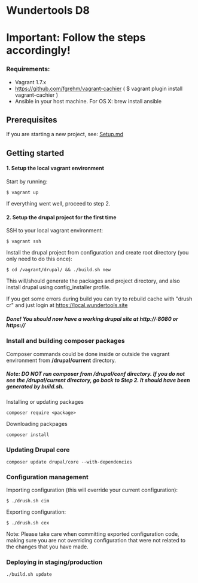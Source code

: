 # Wundertools D8

# Important: Follow the steps accordingly!

### Requirements:
- Vagrant 1.7.x
- https://github.com/fgrehm/vagrant-cachier
( $ vagrant plugin install vagrant-cachier )
- Ansible in your host machine. For OS X:
 brew install ansible

## Prerequisites

If you are starting a new project, see: [Setup.md](Setup.md)

## Getting started

#### 1. Setup the local vagrant environment

Start by running:

```$ vagrant up```

If everything went well, proceed to step 2.

#### 2. Setup the drupal project for the first time

SSH to your local vagrant environment:

```$ vagrant ssh```

Install the drupal project from configuration and create root directory (you only need to do this once):

```$ cd /vagrant/drupal/ && ./build.sh new```

This will/should generate the packages and project directory, and also install drupal using config_installer profile.

If you get some errors during build you can try to rebuild cache with "drush cr" and just login at https://local.wundertools.site

##### Done! You should now have a working drupal site at http://<hostname>:8080 or https://<hostname>

### Install and building composer packages

Composer commands could be done inside or outside the vagrant environment from **/drupal/current** directory.

##### Note: DO NOT run composer from /drupal/conf directory. If you do not see the /drupal/current directory, go back to Step 2. It should have been generated by build.sh.

Installing or updating packages

```composer require <package>```

Downloading packpages

```composer install```

### Updating Drupal core

```composer update drupal/core --with-dependencies```

### Configuration management

Importing configuration (this will override your current configuration):

```$ ./drush.sh cim```

Exporting configuration:

```$ ./drush.sh cex```

Note: Please take care when committing exported configuration code, making sure you are not overriding configuration that were not related to the changes that you have made.

### Deploying in staging/production

```./build.sh update```
